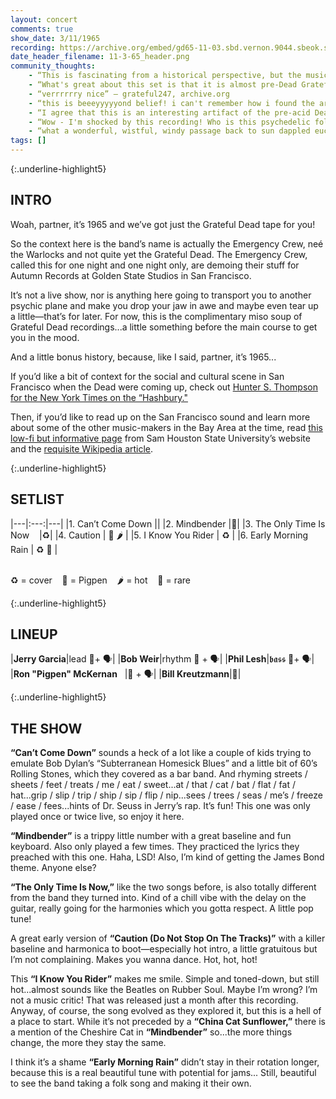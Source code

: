 ```yaml
---
layout: concert
comments: true
show_date: 3/11/1965
recording: https://archive.org/embed/gd65-11-03.sbd.vernon.9044.sbeok.shnf
date_header_filename: 11-3-65_header.png
community_thoughts:
    - “This is fascinating from a historical perspective, but the music isn't something I'd want to listen to repeatedly. I don't know what I'd have thought if I'd heard this back in 1965, but in 2018, it sounds primitive, like a high school band who wrote a few songs and are messing around with them. It's hard to believe that these kids evolved into the amazing entity we know as The Grateful Dead.” – hitmeister, archive.org
    - “What's great about this set is that it is almost pre-Dead Grateful Dead. The sound they developed in the 1970s and 1980s isn't there. Instead were hear some stuff that's derivative of Bob Dylan's "Subterranean Homesick Blues" in ‘Can't Come Down,’ and a definite mid-1960s San Francisco psychedelic sound in ‘Mindbender.’” – AndrewMCM, archive.org
    - “verrrrrry nice” – grateful247, archive.org
    - “this is beeeyyyyyond belief! i can't remember how i found the archive, though i'm certain that god led me here. i was always sort of a brit-psychedelia fan before i started getting into the SF bands, so this is just a peppermint-candy french horn blowing dark star rainbows down my very spine!!! dig everything! dig it!”– lemon lime partridge, archive.org 
    - “I agree that this is an interesting artifact of the pre-acid Dead. As such I give it five stars. To me it sounds like they had just been to a Byrds concert and were attempting to do their own version of that sound. Would love similar early accounts of other SF bands in their embryonic stage, esp. Airplane with Skip Spence, QMS, and Big Brother before Janis joined them. Its ok to dream isn't it?” – asabajin, archive.org 
    - “Wow - I'm shocked by this recording! Who is this psychedelic folk-pop band?! Can't believe they ever sounded like this, and I'm so grateful for the listen. Five stars for sheer archival value.” – AlligatorWine, archive.org
    - “what a wonderful, wistful, windy passage back to sun dappled eucalyptus scented days- please check this out w/ the acid tests... if enough of us listen maybe we can build a ship and go back there...maybe we're there now... glorious, essential stuff- the root of our great tree...” – oceantree, archive.org
tags: []
---
```


{:.underline-highlight5}
## INTRO

Woah, partner, it’s 1965 and we’ve got just the Grateful Dead tape for you!

So the context here is the band’s name is actually the Emergency Crew, neé the Warlocks and not quite yet the Grateful Dead. The Emergency Crew, called this for one night and one night only, are demoing their stuff for Autumn Records at Golden State Studios in San Francisco. 

It’s not a live show, nor is anything here going to transport you to another psychic plane and make you drop your jaw in awe and maybe even tear up a little—that’s for later. For now, this is the complimentary miso soup of Grateful Dead recordings...a little something before the main course to get you in the mood. 

And a little bonus history, because, like I said, partner, it’s 1965... 

If you’d like a bit of context for the social and cultural scene in San Francisco when the Dead were coming up, check out [Hunter S. Thompson for the New York Times on the “Hashbury."](https://londonflowscreedinfo.wordpress.com/2017/07/20/the-hashbury-is-the-capital-of-the-hippies-hst-1967-2/)

Then, if you’d like to read up on the San Francisco sound and learn more about some of the other music-makers in the Bay Area at the time, read [this low-fi but informative page](https://www.shsu.edu/~lis_fwh/book/regional_styles/San%20Francisco%20Sound2.htm) from Sam Houston State University’s website and the [requisite Wikipedia article](https://en.wikipedia.org/wiki/San_Francisco_sound).


{:.underline-highlight5}
## SETLIST

|---|:---:|---|
|1. Can’t Come Down        ||
|2. Mindbender             |💎|
|3. The Only Time Is Now&nbsp;&nbsp;&nbsp;&nbsp;|♻️|
|4. Caution                |   🐷 🌶   |
|5. I Know You Rider       |   ♻️   |
|6. Early Morning Rain     |   ♻️ 💎   |

<br>
♻️ = cover&nbsp;&nbsp;&nbsp;
🐷 = Pigpen&nbsp;&nbsp;&nbsp;
🌶 = hot&nbsp;&nbsp;&nbsp;
💎 = rare

{:.underline-highlight5}
## LINEUP

|__Jerry Garcia__|lead 🎸+ 🗣|
|__Bob Weir__|rhythm 🎸 + 🗣|
|__Phil Lesh__|𝖇𝖆𝖘𝖘 🎸+ 🗣|
|__Ron "Pigpen" McKernan__&nbsp;&nbsp;&nbsp;|🎹 + 🗣|
|__Bill Kreutzmann__|🥁|


{:.underline-highlight5}
## THE SHOW

**“Can’t Come Down”** sounds a heck of a lot like a couple of kids trying to emulate Bob Dylan’s “Subterranean Homesick Blues” and a little bit of 60’s Rolling Stones, which they covered as a bar band. And rhyming streets / sheets / feet / treats / me / eat / sweet...at / that / cat / bat / flat / fat / hat...grip / slip / trip / ship / sip / flip / nip...sees / trees / seas / me’s / freeze / ease / fees...hints of Dr. Seuss in Jerry’s rap. It’s fun! This one was only played once or twice live, so enjoy it here.

**“Mindbender”** is a trippy little number with a great baseline and fun keyboard. Also only played a few times. They practiced the lyrics they preached with this one. Haha, LSD! Also, I’m kind of getting the James Bond theme. Anyone else?

**“The Only Time Is Now,”** like the two songs before, is also totally different from the band they turned into. Kind of a chill vibe with the delay on the guitar, really going for the harmonies which you gotta respect. A little pop tune! 

A great early version of **“Caution (Do Not Stop On The Tracks)”** with a killer baseline and harmonica to boot—especially hot intro, a little gratuitous but I’m not complaining. Makes you wanna dance. Hot, hot, hot!

This **“I Know You Rider”** makes me smile. Simple and toned-down, but still hot...almost sounds like the Beatles on Rubber Soul. Maybe I’m wrong? I’m not a music critic! That was released just a month after this recording. Anyway, of course, the song evolved as they explored it, but this is a hell of a place to start. While it’s not preceded by a **“China Cat Sunflower,”** there is a mention of the Cheshire Cat in **“Mindbender”** so...the more things change, the more they stay the same.

I think it’s a shame **“Early Morning Rain”** didn’t stay in their rotation longer, because this is a real beautiful tune with potential for jams... Still, beautiful to see the band taking a folk song and making it their own.

<!-- <iframe src="https://open.spotify.com/embed/playlist/1VwehdJ3DtzEDyChnTuNrS" width="300" height="380" frameborder="0" allowtransparency="true" allow="encrypted-media"></iframe> -->
